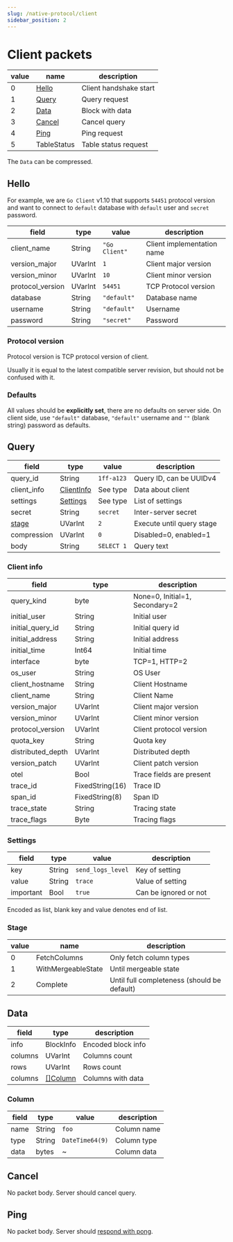 ```yaml
---
slug: /native-protocol/client
sidebar_position: 2
---
```


# Client packets

| value | name              | description            |
|-------|-------------------|------------------------|
| 0     | [Hello](#hello)   | Client handshake start |
| 1     | [Query](#query)   | Query request          |
| 2     | [Data](#data)     | Block with data        |
| 3     | [Cancel](#cancel) | Cancel query           |
| 4     | [Ping](#ping)     | Ping request           |
| 5     | TableStatus       | Table status request   |

The `Data` can be compressed.

## Hello

For example, we are `Go Client` v1.10 that supports `54451` protocol version and
want to connect to `default` database with `default` user and `secret` password.

| field            | type    | value         | description                |
|------------------|---------|---------------|----------------------------|
| client_name      | String  | `"Go Client"` | Client implementation name |
| version_major    | UVarInt | `1`           | Client major version       |
| version_minor    | UVarInt | `10`          | Client minor version       |
| protocol_version | UVarInt | `54451`       | TCP Protocol version       |
| database         | String  | `"default"`   | Database name              |
| username         | String  | `"default"`   | Username                   |
| password         | String  | `"secret"`    | Password                   |

### Protocol version

Protocol version is TCP protocol version of client.

Usually it is equal to the latest compatible server revision, but
should not be confused with it.

### Defaults

All values should be **explicitly set**, there are no defaults on server side.
On client side, use `"default"` database, `"default"` username and `""` (blank string)
password as defaults.

## Query

| field           | type                       | value      | description               |
|-----------------|----------------------------|------------|---------------------------|
| query_id        | String                     | `1ff-a123` | Query ID, can be UUIDv4   |
| client_info     | [ClientInfo](#client-info) | See type   | Data about client         |
| settings        | [Settings](#settings)      | See type   | List of settings          |
| secret          | String                     | `secret`   | Inter-server secret       |
| [stage](#stage) | UVarInt                    | `2`        | Execute until query stage |
| compression     | UVarInt                    | `0`        | Disabled=0, enabled=1     |
| body            | String                     | `SELECT 1` | Query text                |

### Client info

| field             | type            | description                    |
|-------------------|-----------------|--------------------------------|
| query_kind        | byte            | None=0, Initial=1, Secondary=2 |
| initial_user      | String          | Initial user                   |
| initial_query_id  | String          | Initial query id               |
| initial_address   | String          | Initial address                |
| initial_time      | Int64           | Initial time                   |
| interface         | byte            | TCP=1, HTTP=2                  |
| os_user           | String          | OS User                        |
| client_hostname   | String          | Client Hostname                |
| client_name       | String          | Client Name                    |
| version_major     | UVarInt         | Client major version           |
| version_minor     | UVarInt         | Client minor version           |
| protocol_version  | UVarInt         | Client protocol version        |
| quota_key         | String          | Quota key                      |
| distributed_depth | UVarInt         | Distributed depth              |
| version_patch     | UVarInt         | Client patch version           |
| otel              | Bool            | Trace fields are present       |
| trace_id          | FixedString(16) | Trace ID                       |
| span_id           | FixedString(8)  | Span ID                        |
| trace_state       | String          | Tracing state                  |
| trace_flags       | Byte            | Tracing flags                  |


### Settings

| field     | type   | value             | description           |
|-----------|--------|-------------------|-----------------------|
| key       | String | `send_logs_level` | Key of setting        |
| value     | String | `trace`           | Value of setting      |
| important | Bool   | `true`            | Can be ignored or not |

Encoded as list, blank key and value denotes end of list.

### Stage

| value | name               | description                                 |
|-------|--------------------|---------------------------------------------|
| 0     | FetchColumns       | Only fetch column types                     |
| 1     | WithMergeableState | Until mergeable state                       |
| 2     | Complete           | Until full completeness (should be default) |


## Data

| field   | type                | description        |
|---------|---------------------|--------------------|
| info    | BlockInfo           | Encoded block info |
| columns | UVarInt             | Columns count      |
| rows    | UVarInt             | Rows count         |
| columns | [[]Column](#column) | Columns with data  |

### Column

| field | type   | value           | description |
|-------|--------|-----------------|-------------|
| name  | String | `foo`           | Column name |
| type  | String | `DateTime64(9)` | Column type |
| data  | bytes  | ~               | Column data |

## Cancel

No packet body. Server should cancel query.

## Ping

No packet body. Server should [respond with pong](./server.md#pong).


